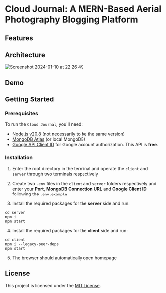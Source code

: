 # Cloud Journal: A MERN-Based Aerial Photography Blogging Platform 




Features
--------



Architecture
------------

![Screenshot 2024-01-10 at 22 26 49](https://github.com/Wilson-ZheLin/CloudJournal-MERN/assets/145169519/dc175b84-8f91-4481-b5a8-2fed7bb2c103)

Demo
----



Getting Started
---------------

### Prerequisites
To run the `Cloud Journal`, you'll need:
* [Node.js v20.8](https://nodejs.org/en) (not necessarily to be the same version)
* [MongoDB Atlas](https://www.mongodb.com/atlas/database) (or local MongoDB)
* [Google API Client ID](https://console.cloud.google.com/apis) for Google account authorization. This API is **free**.

### Installation
1. Enter the root directory in the terminal and operate the `client` and `server` through two terminals respectively

2. Create two `.env` files in the `client` and `server` folders respectively and enter your **Port**, **MongoDB Connection URL** and **Google Client ID** following the `.env.example`

3. Install the required packages for the **server** side and run:

```
cd server
npm i
npm start
```

4. Install the required packages for the **client** side and run:

```
cd client
npm i --legacy-peer-deps
npm start
```

5. The browser should automatically open homepage

License
-------

This project is licensed under the [MIT License](./LICENSE).
